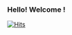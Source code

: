 ### Hello! <!-- 👋--> Welcome !

[![Hits](https://hits.seeyoufarm.com/api/count/incr/badge.svg?url=https%3A%2F%2Fgithub.com%2Fchakravarthi589&count_bg=%23242525&title_bg=%23E1004D&icon=&icon_color=%23E7E7E7&title=Hits&edge_flat=false)](https://hits.seeyoufarm.com)
